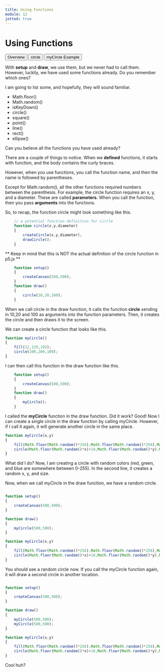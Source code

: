 ```yaml
---
title: Using Functions
module: 12
jotted: true
---
```


# Using Functions

<div class="tab">
    <button class="tablinks active" onclick="openTab(event, 'Overview')">Overview</button>
    <button class="tablinks" onclick="openTab(event, 'Circle')">circle</button>
    <button class="tablinks" onclick="openTab(event, 'MyCircle')">myCircle Example</button>
</div>
<!-- Tab content -->
<div id="Overview" class="tabcontent" style="display:block">

<div class="tabhtml" markdown="1">

With **setup** and **draw**, we use them, but we never had to call them. However, luckily, we have used some functions already. Do you remember which ones?

I am going to list some, and hopefully, they will sound familiar.

* Math.floor()
* Math.random()
* isKeyDown()
* circle()
* square()
* point()
* line()
* rect()
* ellipse()

Can you believe all the functions you have used already?  

There are a couple of things to notice. When we **defined** functions, it starts with function, and the body contains the curly braces.

However, when you use functions, you call the function name, and then the name is followed by parentheses.

Except for Math.random(), all the other functions required numbers between the parenthesis.  For example, the circle function requires an x, y, and a diameter.  These are called **parameters**.  When you call the function, then you pass **arguments** into the functions.

</div>
</div>
<div id="Circle" class="tabcontent">

<div class="tabhtml" markdown="1">

So, to recap, the function circle might look something like this.

```js
    // a potential function definition for circle
    function circle(x,y,diameter)
    {
        createCircle(x,y,diameter);
        drawCircle();
    }
```

** Keep in mind that this is NOT the actual definition of the circle function in p5.js **

```js
    function setup()
    {
        createCanvas(500,500);
    }
    function draw()
    {
        circle(10,20,100);
    }
```

When we call circle in the draw function, it calls the function **circle** sending in 10,20 and 100 as arguments into the function parameters.  Then, it creates the circle and then draws it to the screen.  

</div>
</div>
<div id="MyCircle" class="tabcontent">

<div class="tabhtml" markdown="1">

We can create a circle function that looks like this.

```js
function myCircle()
{
    fill(12,129,192);
    circle(100,200,100);
}
```
I can then call this function in the draw function like this.

```js
    function setup()
    {
        createCanvas(500,500);
    }
    function draw()
    {
        myCircle();
    }
```

I called the **myCircle** function in the draw function.  Did it work?  Good!  Now I can create a single circle in the draw function by calling myCircle.  However, if I call it again, it will generate another circle in the same place.

```js
function myCircle(x,y)
{
    fill(Math.floor(Math.random()*256),Math.floor(Math.random()*256),Math.floor(Math.random()*256));
    circle(Math.floor(Math.random()*x)+10,Math.floor(Math.random()*y),Math.floor(Math.random()*100)+10)
}
```

What did I do?  Now, I am creating a circle with random colors (red, green, and blue are somewhere between 0-255). In the second line, it creates a random x, y, and size. 

Now, when we call myCircle in the draw function, we have a random circle.

```js

function setup()
{
    createCanvas(500,500);
}

function draw()
{
    myCircle(500,500);
}

function myCircle(x,y)
{
    fill(Math.floor(Math.random()*256),Math.floor(Math.random()*256),Math.floor(Math.random()*256));
    circle(Math.floor(Math.random()*x)+10,Math.floor(Math.random()*y),Math.floor(Math.random()*100)+10)
}
```

You should see a random circle now. If you call the myCircle function again, it will draw a second circle in another location.

```js

function setup()
{
    createCanvas(500,500);
}

function draw()
{
    myCircle(500,500);
    myCircle(500,500);
}

function myCircle(x,y)
{
    fill(Math.floor(Math.random()*256),Math.floor(Math.random()*256),Math.floor(Math.random()*256));
    circle(Math.floor(Math.random()*x)+10,Math.floor(Math.random()*y),Math.floor(Math.random()*100)+10)
}
```

Cool huh?

</div>
</div>